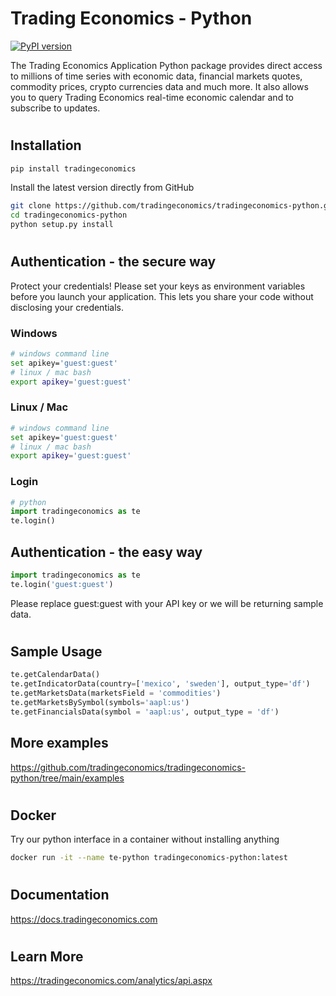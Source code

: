 
# Trading Economics - Python

[![PyPI version](https://img.shields.io/pypi/v/tradingeconomics.svg)](https://pypi.org/project/tradingeconomics/)

The Trading Economics Application Python package provides direct access to millions of time series with economic data, financial markets quotes, commodity prices, crypto currencies data and much more. It also allows you to query Trading Economics  real-time economic calendar and to subscribe to updates. 

#

## Installation


```bash
pip install tradingeconomics
```

Install the latest version directly from GitHub 

```bash
git clone https://github.com/tradingeconomics/tradingeconomics-python.git
cd tradingeconomics-python
python setup.py install
```

#

## Authentication - the secure way

Protect your credentials! Please set your keys as environment variables before you launch your application. This lets you share your code without disclosing your credentials.

### Windows

```bash
# windows command line
set apikey='guest:guest'
# linux / mac bash
export apikey='guest:guest'
```
### Linux / Mac

```bash
# windows command line
set apikey='guest:guest'
# linux / mac bash
export apikey='guest:guest'
```
### Login

```python
# python
import tradingeconomics as te
te.login()
```

## Authentication - the easy way

```python
import tradingeconomics as te
te.login('guest:guest')
```
Please replace guest:guest with your API key or we will be returning sample data.

#

## Sample Usage

```python
te.getCalendarData()
te.getIndicatorData(country=['mexico', 'sweden'], output_type='df')
te.getMarketsData(marketsField = 'commodities')
te.getMarketsBySymbol(symbols='aapl:us')
te.getFinancialsData(symbol = 'aapl:us', output_type = 'df')
```

## More examples

https://github.com/tradingeconomics/tradingeconomics-python/tree/main/examples

#

## Docker

Try our python interface in a container without installing anything

```bash
docker run -it --name te-python tradingeconomics-python:latest
```
#

## Documentation

https://docs.tradingeconomics.com


#

## Learn More

https://tradingeconomics.com/analytics/api.aspx

